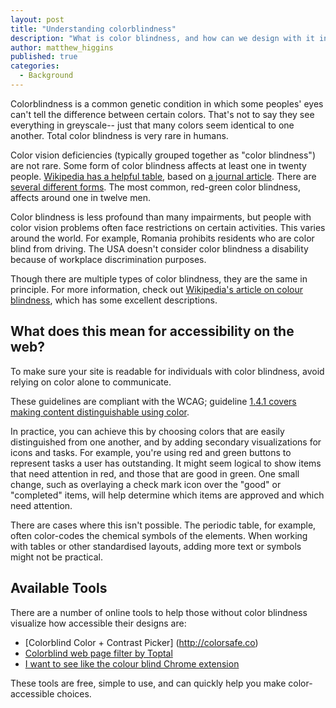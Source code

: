 ```yaml
---
layout: post
title: "Understanding colorblindness"
description: "What is color blindness, and how can we design with it in mind?"
author: matthew_higgins
published: true
categories:
  - Background
---
```


Colorblindness is a common genetic condition in which some peoples' eyes can't tell the difference between certain colors. That's not to say they see everything in greyscale-- just that many colors seem identical to one another. Total color blindness is very rare in humans.

Color vision deficiencies (typically grouped together as "color blindness") are not rare. Some form of color blindness affects at least one in twenty people. [Wikipedia has a helpful table](https://en.wikipedia.org/wiki/Color_blindness#Epidemiology), based on [a journal article](https://apfmj.biomedcentral.com/articles/10.1186/s12930-014-0010-3). There are [several different forms](http://www.colourblindawareness.org/colour-blindness/types-of-colour-blindness/). The most common, red-green color blindness, affects around one in twelve men.

Color blindness is less profound than many impairments, but people with color vision problems often face restrictions on certain activities. This varies around the world. For example, Romania prohibits residents who are color blind from driving. The USA doesn't consider color blindness a disability because of workplace discrimination purposes.

Though there are multiple types of color blindness, they are the same in principle. For more information, check out [Wikipedia's article on colour blindness](https://en.wikipedia.org/wiki/Color_blindness), which has some excellent descriptions.

## What does this mean for accessibility on the web?

To make sure your site is readable for individuals with color blindness, avoid relying on color alone to communicate.

These guidelines are compliant with the WCAG; guideline [1.4.1 covers making content distinguishable using color](https://www.w3.org/TR/UNDERSTANDING-WCAG20/visual-audio-contrast-without-color.html).

In practice, you can achieve this by choosing colors that are easily distinguished from one another, and by adding secondary visualizations for icons and tasks. For example, you're using red and green buttons to represent tasks a user has outstanding. It might seem logical to show items that need attention in red, and those that are good in green. One small change, such as overlaying a check mark icon over the "good" or "completed" items, will help determine which items are approved and which need attention.

There are cases where this isn't possible. The periodic table, for example, often color-codes the chemical symbols of the elements. When working with tables or other standardised layouts, adding more text or symbols might not be practical. 

## Available Tools

There are a number of online tools to help those without color blindness visualize how accessible their designs are:

- [Colorblind Color + Contrast Picker] (http://colorsafe.co)
- [Colorblind web page filter by Toptal](https://www.toptal.com/designers/colorfilter)
- [I want to see like the colour blind Chrome extension](https://chrome.google.com/webstore/detail/i-want-to-see-like-the-co/jebeedfnielkcjlcokhiobodkjjpbjia)

These tools are free, simple to use, and can quickly help you make color-accessible choices. 
